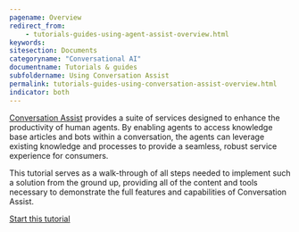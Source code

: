 ```yaml
---
pagename: Overview
redirect_from:
    - tutorials-guides-using-agent-assist-overview.html
keywords:
sitesection: Documents
categoryname: "Conversational AI"
documentname: Tutorials & guides
subfoldername: Using Conversation Assist
permalink: tutorials-guides-using-conversation-assist-overview.html
indicator: both
---
```


[Conversation Assist](conversation-assist-overview.html) provides a suite of services designed to enhance the productivity of human agents. By enabling agents to access knowledge base articles and bots within a conversation, the agents can leverage existing knowledge and processes to provide a seamless, robust service experience for consumers. 

This tutorial serves as a walk-through of all steps needed to implement such a solution from the ground up, providing all of the content and tools necessary to demonstrate the full features and capabilities of Conversation Assist.

[Start this tutorial](tutorials-guides-using-conversation-assist-prerequisite-steps.html)
